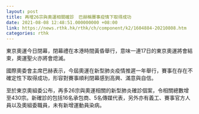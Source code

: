 ```yaml
---
layout: post
title: 再增26宗與奧運相關確診　巴赫稱賽事疫情下取得成功
date: 2021-08-08 12:48:51.000000000 +08:00
link: https://news.rthk.hk/rthk/ch/component/k2/1604884-20210808.htm
categories: rthk
---
```


東京奧運今日閉幕，閉幕禮在本港時間黃昏舉行，意味一連17日的東京奧運將會結束，奧運聖火亦將會熄滅。

國際奧委會主席巴赫表示，今屆奧運在新型肺炎疫情推遲一年舉行，賽事在存在不確定性下取得成功，形容對賽事順利閉幕感到高興、滿意與自信。

至於東京奧組委公布，再多26宗與奧運相關的新型肺炎確診個案，令相關總數增至430宗。新確診的包括16名承包商、5名傳媒代表，另外亦有義工、賽事官方人員以及奧組委職員，未有新增運動員染病。

